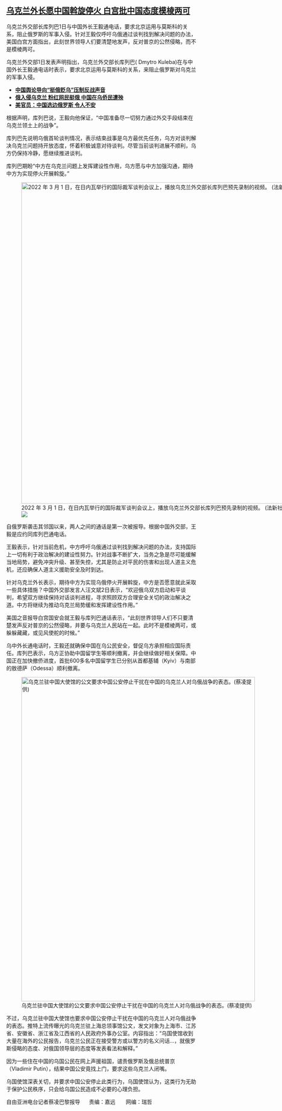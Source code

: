 <!--1646247482000-->
[乌克兰外长愿中国斡旋停火 白宫批中国态度模棱两可](https://www.rfa.org/mandarin/yataibaodao/junshiwaijiao/cl-03022022133822.html)
------

<p>乌克兰外交部长库列巴1日与中国外长王毅通电话，要求北京运用与莫斯科的关系，阻止俄罗斯的军事入侵。针对王毅仅呼吁乌俄通过谈判找到解决问题的办法，美国白宫方面指出，此刻世界领导人们要清楚地发声，反对普京的公然侵略，而不是模棱两可。</p><p>乌克兰外交部1日发表声明指出，乌克兰外交部长库列巴( Dmytro Kuleba)在与中国外长王毅通电话时表示，要求北京运用与莫斯科的关系，来阻止俄罗斯对乌克兰的军事入侵。</p><p><span class="discreet"><span><span class="searchresultdate"></span></span></span></p><ul><li><a href="https://www.rfa.org/mandarin/Xinwen/10-02272022161157.html"><strong>中国舆论导向“挺俄贬乌”压制反战声音</strong></a></li><li><a href="https://www.rfa.org/mandarin/yataibaodao/junshiwaijiao/ql1-02282022043931.html"><strong>俄入侵乌克兰 粉红网民挺俄 中国在乌侨民遭殃</strong></a></li><li><a href="https://www.rfa.org/mandarin/yataibaodao/junshiwaijiao/rc-02282022093015.html"><strong>美官员：中国选边俄罗斯 令人不安</strong></a></li></ul><p><span class="discreet"><span><span class="searchresultdate"></span></span></span></p><p>根据声明，库列巴说，王毅向他保证，“中国准备尽一切努力通过外交手段结束在乌克兰领土上的战争”。</p><p>库列巴先说明乌俄首轮谈判情况，表示结束战事是乌方最优先任务，乌方对谈判解决乌克兰问题持开放态度，怀着积极诚意对待谈判。尽管当前谈判进展不顺利，乌方仍保持冷静，愿继续推进谈判。</p><p>库列巴期盼“中方在乌克兰问题上发挥建设性作用，乌方愿与中方加强沟通，期待中方为实现停火开展斡旋。”</p><p><span class="discreet"><span><span class="searchresultdate"></span></span></span></p><p><figure class="image-richtext image-inline captioned" style="width:1280px;"><img alt="2022 年 3 月 1 日，在日内瓦举行的国际裁军谈判会议上，播放乌克兰外交部长库列巴预先录制的视频。 (法新社)" height="853" src="https://www.rfa.org/mandarin/yataibaodao/junshiwaijiao/cl-03022022133822.html/000_32488ha.jpg/@@images/2b6bfe3c-200f-498e-a977-33fd7e0a218e.jpeg" title="000_32488HA.jpg" width="1280"/><figcaption class="image-caption">2022 年 3 月 1 日，在日内瓦举行的国际裁军谈判会议上，播放乌克兰外交部长库列巴预先录制的视频。 (法新社)</figcaption><small></small><div id="zoomattribute"><a data-caption="2022 年 3 月 1 日，在日内瓦举行的国际裁军谈判会议上，播放乌克兰外交部长库列巴预先录制的视频。 (法新社)" data-fancybox="" href="https://www.rfa.org/mandarin/yataibaodao/junshiwaijiao/cl-03022022133822.html/000_32488ha.jpg" id="single_image" title="2022 年 3 月 1 日，在日内瓦举行的国际裁军谈判会议上，播放乌克兰外交部长库列巴预先录制的视频。 (法新社)"><img src="/++plone++rfa-resources/img/icon-zoom.png"/></a></div></figure></p><p>自俄罗斯袭击其邻国以来，两人之间的通话是第一次被报导。根据中国外交部，王毅是应约同库列巴通电话。</p><p>王毅表示，针对当前危机，中方呼吁乌俄通过谈判找到解决问题的办法，支持国际上一切有利于政治解决的建设性努力。针对战事不断扩大，当务之急是尽可能缓解当地局势，避免冲突升级、甚至失控，尤其是防止对平民的伤害和出现人道主义危机，还应确保人道主义援助安全及时到达。</p><p>针对乌克兰外长表示，期待中方为实现乌俄停火开展斡旋，中方是否愿意就此采取一些具体措施？中国外交部发言人汪文斌2日表示，“欢迎俄乌双方启动和平谈判，希望双方继续保持对话谈判进程，寻求照顾双方合理安全关切的政治解决之道。中方将继续为推动乌克兰局势缓和发挥建设性作用。”</p><p>美国之音报导白宫国安会就王毅与库列巴通话表示，“此刻世界领导人们不只要清楚发声反对普京的公然侵略，并要与乌克兰人民站在一起。此时不是模棱两可，或躲躲藏藏，或见风使舵的时候。”</p><p>乌中外长通电话时，王毅还就确保中国在乌公民安全，督促乌方承担相应国际责任。库列巴表示，乌方正协助中国留学生等顺利撤离，并会继续做好相关保障。中国正在加快撤侨进度，首批600多名中国留学生已分别从首都基辅（Kyiv）与南部的敖德萨（Odessa）顺利撤离。</p><p><span class="discreet"><span><span class="searchresultdate"></span></span></span></p><p><figure class="image-richtext image-inline captioned" style="width:620px;"><img alt="乌克兰驻中国大使馆的公文要求中国公安停止干扰在中国的乌克兰人对乌俄战争的表态。(蔡凌提供)" height="861" src="https://www.rfa.org/mandarin/yataibaodao/junshiwaijiao/cl-03022022133822.html/untitled-1.jpg/@@images/ca2267a2-ee5e-40bc-a5a0-05bb7d6a43bf.jpeg" title="Untitled-1.jpg" width="620"/><figcaption class="image-caption">乌克兰驻中国大使馆的公文要求中国公安停止干扰在中国的乌克兰人对乌俄战争的表态。(蔡凌提供)</figcaption><small></small></figure></p><p>不过，乌克兰驻中国大使馆也要求中国公安停止干扰在中国的乌克兰人对乌俄战争的表态。推特上流传曝光的乌克兰驻上海总领事馆公文，发文对象为上海市、江苏省、安徽省、浙江省及江西省的人民政府外事办公室。内容指出：“乌国使馆收到大量在海外的公民报告，乌克兰公民正在接受警方或以警方的名义问话...，就俄罗斯侵略的态度、对俄国领导层的态度等发表看法和解释。”</p><p>因为一些住在中国的乌国公民在网上声援祖国，谴责俄罗斯及俄总统普京（Vladimir Putin），结果中国公安竟找上门，要求这些乌克兰人闭嘴。</p><p>乌国使馆深表关切，并要求中国公安停止此类行为，乌国使馆认为，这类行为无助于保护公民秩序，只会给乌国公民造成不必要的心理负担。</p><p><span class="discreet"><span><span class="searchresultdate"></span></span></span></p><p>自由亚洲电台记者蔡凌巴黎报导      责编：嘉远       网编：瑞哲</p>
